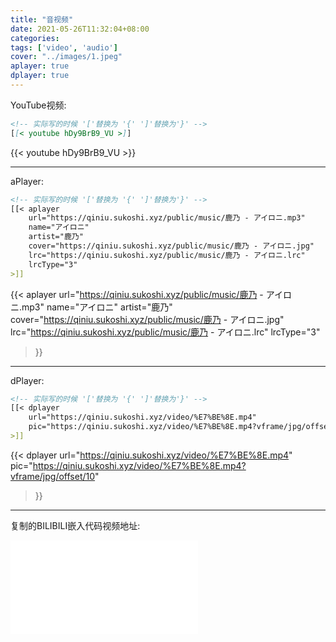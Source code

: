 ```yaml
---
title: "音视频"
date: 2021-05-26T11:32:04+08:00
categories: 
tags: ['video', 'audio']
cover: "../images/1.jpeg"
aplayer: true
dplayer: true
---
```


YouTube视频:

```md
<!-- 实际写的时候 '['替换为 '{' ']'替换为'}' -->
[[< youtube hDy9BrB9_VU >]]
```

{{< youtube hDy9BrB9_VU >}}

---

aPlayer:

```md
<!-- 实际写的时候 '['替换为 '{' ']'替换为'}' -->
[[< aplayer
    url="https://qiniu.sukoshi.xyz/public/music/鹿乃 - アイロニ.mp3"
    name="アイロニ"
    artist="鹿乃"
    cover="https://qiniu.sukoshi.xyz/public/music/鹿乃 - アイロニ.jpg"
    lrc="https://qiniu.sukoshi.xyz/public/music/鹿乃 - アイロニ.lrc"
    lrcType="3"
>]]
```

{{< aplayer
    url="https://qiniu.sukoshi.xyz/public/music/鹿乃 - アイロニ.mp3"
    name="アイロニ"
    artist="鹿乃"
    cover="https://qiniu.sukoshi.xyz/public/music/鹿乃 - アイロニ.jpg"
    lrc="https://qiniu.sukoshi.xyz/public/music/鹿乃 - アイロニ.lrc"
    lrcType="3"
>}}

---

dPlayer:

```md
<!-- 实际写的时候 '['替换为 '{' ']'替换为'}' -->
[[< dplayer
    url="https://qiniu.sukoshi.xyz/video/%E7%BE%8E.mp4"
    pic="https://qiniu.sukoshi.xyz/video/%E7%BE%8E.mp4?vframe/jpg/offset/10"
>]]
```

{{< dplayer
    url="https://qiniu.sukoshi.xyz/video/%E7%BE%8E.mp4"
    pic="https://qiniu.sukoshi.xyz/video/%E7%BE%8E.mp4?vframe/jpg/offset/10"
>}}

---

复制的BILIBILI嵌入代码视频地址:

<div class="iframe-video">
    <iframe src="//player.bilibili.com/player.html?aid=686155295&bvid=BV1iU4y1i7uK&cid=781748988&page=1" scrolling="no" border="0" frameborder="no" framespacing="0" allowfullscreen="true"></iframe>
</div>
